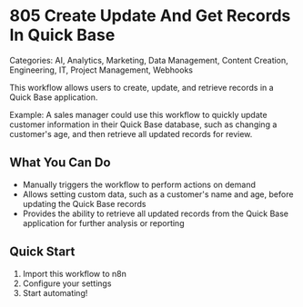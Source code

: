 # 805 Create Update And Get Records In Quick Base

Categories: AI, Analytics, Marketing, Data Management, Content Creation, Engineering, IT, Project Management, Webhooks

This workflow allows users to create, update, and retrieve records in a Quick Base application.

Example: A sales manager could use this workflow to quickly update customer information in their Quick Base database, such as changing a customer's age, and then retrieve all updated records for review.

## What You Can Do
- Manually triggers the workflow to perform actions on demand
- Allows setting custom data, such as a customer's name and age, before updating the Quick Base records
- Provides the ability to retrieve all updated records from the Quick Base application for further analysis or reporting

## Quick Start
1. Import this workflow to n8n
2. Configure your settings
3. Start automating!


